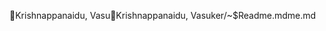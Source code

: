 Krishnappanaidu, Vasu                                 K r i s h n a p p a n a i d u ,   V a s u   k e r / ~ $ R e a d m e . m d   m e . m d                     